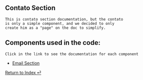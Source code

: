 ## Contato Section

```
This is contato section documentation, but the contato 
is only a simple component, and we decided to only
create him as a "page" on the doc to simplify.
```

## Components used in the code:
```
Click in the link to see the documentation for each component
```

* [Email Section](../Components/EmailSection.md)

[Return to Index ⏎](../Index.md)
